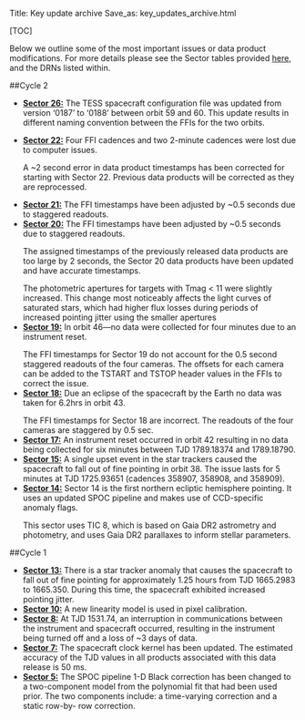 Title: Key update archive
Save_as: key_updates_archive.html

[TOC]


Below we outline some of the most important issues or data product modifications. For more details please see the Sector tables provided [here](data_release_notes.html), and the DRNs listed within.

##Cycle 2
- [**Sector 26:**](cycle2_drn.html#sector-26) The TESS spacecraft configuration file was updated from version ‘0187’ to ‘0188’ between orbit 59 and 60. This update results in different naming convention between the FFIs for the two orbits.<p></p>
- [**Sector 22:**](cycle2_drn.html#sector-22) Four FFI cadences and two 2-minute cadences were lost due to computer issues. 
	<p>A ~2 second error in data product timestamps has been corrected for starting with Sector 22. Previous data products will be corrected as they are reprocessed.</p>
- [**Sector 21:**](cycle2_drn.html#sector-21) The FFI timestamps have been adjusted by ~0.5 seconds due to staggered readouts.
- [**Sector 20:**](cycle2_drn.html#sector-20) The FFI timestamps have been adjusted by ~0.5 seconds due to staggered readouts.<p></p>
The assigned timestamps of the previously released data products are too large by 2 seconds, the Sector 20 data products have been updated and have accurate timestamps.<p></p>
The photometric apertures for targets with Tmag < 11 were slightly increased. This change most noticeably affects the light curves of saturated stars, which had higher flux losses during periods of increased pointing jitter using the smaller apertures
- [**Sector 19:**](http://localhost:8000/cycle2_drn.html#sector-19) In orbit 46—no data were collected for four minutes due to an instrument reset.<p></p>
The FFI timestamps for Sector 19 do not account for the 0.5 second staggered readouts of the four cameras. The offsets for each camera can be added to the TSTART and TSTOP header values in the FFIs to correct the issue.
- [**Sector 18:**](cycle2_drn.html#sector-18) Due an eclipse of  the spacecraft by the Earth no data was taken for 6.2hrs in orbit 43.<p></p>
The FFI timestamps for Sector 18 are incorrect. The readouts of the four cameras are staggered by 0.5 sec.
- [**Sector 17:**](cycle2_drn.html#sector-17) An instrument reset occurred in orbit 42 resulting in no data being collected for six minutes between TJD 1789.18374 and 1789.18790.
- [**Sector 15:**](cycle2_drn.html#sector-15) A single upset event in the star trackers caused the spacecraft to fall out of fine pointing in orbit 38. The issue lasts for 5 minutes at TJD 1725.93651 (cadences 358907, 358908, and 358909).
- [**Sector 14:**](cycle2_drn.html#sector-14) Sector 14 is the first northern ecliptic hemisphere pointing. It uses an updated SPOC pipeline and makes use of CCD-specific anomaly flags.<p></p>
This sector uses TIC 8, which is based on Gaia DR2 astrometry and photometry, and uses Gaia DR2 parallaxes to inform stellar parameters.<p></p>


##Cycle 1
- [**Sector 13:**](cycle1_drn.html#sector-13) There is a star tracker anomaly that causes the spacecraft to fall out of fine pointing for approximately 1.25 hours from TJD 1665.2983 to 1665.350. During this time, the spacecraft exhibited increased pointing jitter.
- [**Sector 10:**](cycle1_drn.html#sector-10) A new linearity model is used in pixel calibration.
- [**Sector 8:**](cycle1_drn.html#sector-8) At TJD 1531.74, an interruption in communications between the instrument and spacecraft occurred, resulting in the instrument being turned off and a loss of ~3 days of data.
- [**Sector 7:**](cycle1_drn.html#sector-7) The spacecraft clock kernel has been updated. The estimated accuracy of the TJD values in all products associated with this data release is 50 ms.
- [**Sector 5:**](cycle1_drn.html#sector-5) The SPOC pipeline 1-D Black correction has been changed to a two-component model from the polynomial fit that had been used prior. The two components include: a time-varying correction and a static row-by- row correction. 
